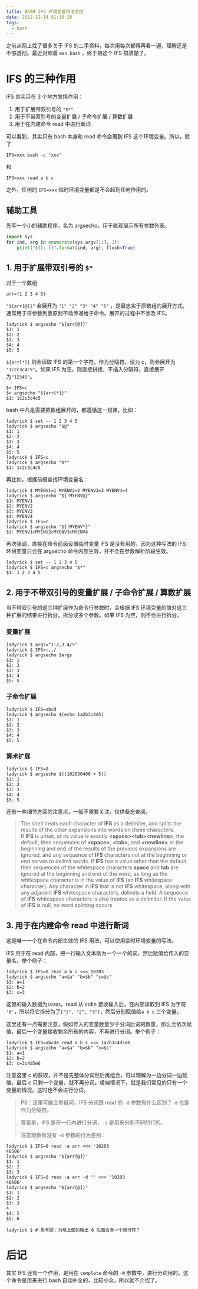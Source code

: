 ```yaml
---
title: BASH IFS 环境变量用法总结
date: 2022-12-14 01:10:28
tags:
  - bash
---
```


之前从网上找了很多关于 IFS 的二手资料，每次用每次都得再看一遍，理解还是不够透彻。最近对照着 `man bash` ，终于把这个 IFS 搞清楚了。

<!-- more -->

# IFS 的三种作用

IFS 其实只在 3 个地方发挥作用：

1. 用于扩展带双引号的 `"$*"`
2. 用于不带双引号的变量扩展 / 子命令扩展 / 算数扩展
3. 用于在内建命令 read 中进行断词

可以看到，其实只有 bash 本身和 read 命令会用到 IFS 这个环境变量。所以，除了

```shell
IFS=xxx bash -c "xxx"
```

和

```shell
IFS=xxx read a b c
```

之外，任何的 `IFS=xxx` 临时环境变量都是不会起到任何作用的。

## 辅助工具

先写一个小的辅助程序，名为 argsecho，用于直观展示所有参数列表。

```python
import sys
for ind, arg in enumerate(sys.argv[1:], 1):
    print("${}: {}".format(ind, arg), flush=True)
```

## 1. 用于扩展带双引号的 `$*`

对于一个数组

```shell
arr=(1 2 3 4 5)
```

`"${arr[@]}"` 会展开为 `"1" "2" "3" "4" "5"` ，是最忠实于原数组的展开方式。通常用于将参数列表原封不动传递给子命令。展开的过程中不涉及 IFS。

```shell
ladyrick $ argsecho "${arr[@]}"
$1: 1
$2: 2
$3: 3
$4: 4
$5: 5
```

`${arr[*]}` 则会读取 IFS 的第一个字符，作为分隔符。设为 c，则会展开为 `"1c2c3c4c5"`。如果 IFS 为空，则直接拼接，不插入分隔符，直接展开为`"12345"`。

```shell
$> IFS=c
$> argsecho "${arr[*]}"
$1: 1c2c3c4c5
```

bash 中凡是需要把数组展开的，都遵循这一规律。比如：

```shell
ladyrick $ set -- 1 2 3 4 5
ladyrick $ argsecho "$@"
$1: 1
$2: 2
$3: 3
$4: 4
$5: 5
ladyrick $ IFS=c
ladyrick $ argsecho "$*"
$1: 1c2c3c4c5
```

再比如，根据前缀查找环境变量名：

```shell
ladyrick $ MYENV1=1 MYENV2=2 MYENV3=3 MYENV4=4
ladyrick $ argsecho "${!MYENV@}"
$1: MYENV1
$2: MYENV2
$3: MYENV3
$4: MYENV4
ladyrick $ IFS=c
ladyrick $ argsecho "${!MYENV*}"
$1: MYENV1cMYENV2cMYENV3cMYENV4
```

再次强调，直接在命令前面设置临时变量 IFS 是没有用的，因为这种写法的 IFS 环境变量只会在 argsecho 命令内部生效，并不会在参数解析阶段生效。

```shell
ladyrick $ set -- 1 2 3 4 5
ladyrick $ IFS=c argsecho "$*"
$1: 1 2 3 4 5
```

## 2. 用于不带双引号的变量扩展 / 子命令扩展 / 算数扩展

当不带双引号的这三种扩展作为命令行参数时，会根据 IFS 环境变量的值对这三种扩展的结果进行拆分，拆分成多个参数。如果 IFS 为空，则不会进行拆分。

### 变量扩展

```shell
ladyrick $ args="1:2,3.4/5"
ladyrick $ IFS=:,./
ladyrick $ argsecho $args
$1: 1
$2: 2
$3: 3
$4: 4
$5: 5
```

### 子命令扩展

```shell
ladyrick $ IFS=abcd
ladyrick $ argsecho $(echo 1a2b3c4d5)
$1: 1
$2: 2
$3: 3
$4: 4
$5: 5
```

### 算术扩展

```shell
ladyrick $ IFS=0
ladyrick $ argsecho $((102030400 + 5))
$1: 1
$2: 2
$3: 3
$4: 4
$5: 5
```

还有一些细节方面的注意点，一般不需要关注，仅供备忘查阅。

> The shell treats each character of **IFS** as a delimiter, and splits the results of the other expansions into words on these characters. If **IFS** is unset, or its value is exactly **\<space\>\<tab\>\<newline\>**, the default, then sequences of **\<space\>**, **\<tab\>**, and **\<newline\>** at the beginning and end of the results of the previous expansions are ignored, and any sequence of **IFS** characters not at the beginning or end serves to delimit words. If **IFS** has a value other than the default, then sequences of the whitespace characters **space** and **tab** are ignored at the beginning and end of the word, as long as the whitespace character is in the value of **IFS** (an **IFS** whitespace character). Any character in **IFS** that is not **IFS** whitespace, along with any adjacent **IFS** whitespace characters, delimits a field. A sequence of **IFS** whitespace characters is also treated as a delimiter. If the value of **IFS** is null, no word splitting occurs.

## 3. 用于在内建命令 read 中进行断词

这是唯一一个在命令内部生效的 IFS 用法，可以使用临时环境变量的写法。

IFS 用于在 read 内部，把一行输入文本断为一个一个的词，然后赋值给传入的变量名。举个例子：

```shell
ladyrick $ IFS=0 read a b c <<< 10203
ladyrick $ argsecho "a=$a" "b=$b" "c=$c"
$1: a=1
$2: b=2
$3: c=3
```

这里的输入数据为`10203`，read 从 stdin 接收输入后，在内部读取到 IFS 为字符 `'0'`，所以将它拆分为了`["1", "2", "3"]`，然后分别赋值给`a b c` 三个变量。

这里还有一点需要注意，假如传入的变量数量少于分词后词的数量，那么会依次赋值，最后一个变量接收剩余所有的内容，不再进行分词。举个例子：

```shell
ladyrick $ IFS=abcde read a b c <<< 1a2b3c4d5e6
ladyrick $ argsecho "a=$a" "b=$b" "c=$c"
$1: a=1
$2: b=2
$3: c=3c4d5e6
```

注意这里 c 的获取，并不是先整体分词然后再组合，可以理解为一边分词一边赋值，最后 c 只剩一个变量，就不再分词。极端情况下，就是我们常见的只有一个变量的情况。这时也不会进行分词。

> PS：这里可能会有疑问，IFS 分词跟 read 的 `-d` 参数有什么区别？`-d` 也是作为分隔符。
>
> 答案是，IFS 是在一行内进行分词，`-d` 是用来分割不同的行的。
>
> 注意观察有没有 `-d` 参数的行为差别：

```shell
ladyrick $ IFS=0 read -a arr <<< '10203
40506'
ladyrick $ argsecho "${arr[@]}"
$1: 1
$2: 2
$3: 3
ladyrick $ IFS=0 read -a arr -d '' <<< '10203
40506'
ladyrick $ argsecho "${arr[@]}"
$1: 1
$2: 2
$3: 3
4
$4: 5
$5: 6

ladyrick $ # 思考题：为啥上面的输出 6 后面会多一个换行符？
```

# 后记

其实 IFS 还有一个作用，是用在 `complete` 命令的 `-W` 参数中，进行分词用的。这个命令是用来进行 bash 自动补全的，比较小众，所以就不介绍了。
